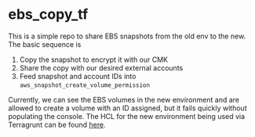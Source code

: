 # ebs_copy_tf

This is a simple repo to share EBS snapshots from the old env to the new.  The basic sequence is
1. Copy the snapshot to encrypt it with our CMK
2. Share the copy with our desired external accounts
3. Feed snapshot and account IDs into `aws_snapshot_create_volume_permission` 

Currently, we can see the EBS volumes in the new environment and are allowed to create a volume with an ID assigned, but it fails quickly without populating the console.  The HCL for the new environment being used via Terragrunt can be found [here](https://github.com/KPInfr/terraform-aws-kp-storage/tree/polybucket_Fsx/modules/ebs_snapshot_volumizer).
